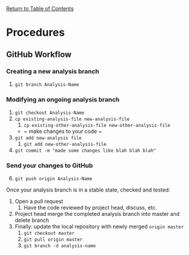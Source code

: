 [Return to Table of Contents](readme.md#table-of-contents)

# Procedures

## GitHub Workflow

### Creating a new analysis branch
1. `git branch Analysis-Name`

### Modifying an ongoing analysis branch
1. `git checkout Analysis-Name`
3. `cp existing-analysis-file new-analysis-file`
    1. `cp existing-other-analysis-file new-other-analysis-file`
    - ~ make changes to your code ~
4. `git add new-analysis file`
    1. `git add new-other-analysis-file`
5. `git commit -m "made some changes like blah blah blah"`

### Send your changes to GitHub
6. `git push origin Analysis-Name`

Once your analysis branch is in a stable state, checked and tested:
1. Open a pull request
    1. Have the code reviewed by project head, discuss, etc.
2. Project head merge the completed analysis branch into master and delete branch
3. Finally: update the local repository with newly merged `origin master`
    1. `git checkout master`
    2. `git pull origin master`
    3. `git branch -d analysis-name`
